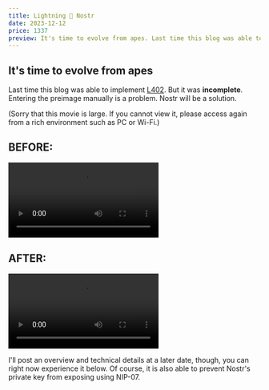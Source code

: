 ```yaml
---
title: Lightning 🤝 Nostr
date: 2023-12-12
price: 1337
preview: It's time to evolve from apes. Last time this blog was able to implement [L402](https://github.com/lightning/blips/pull/26). But it was incomplete. Entering the preimage manually was a problem. Nostr is a solution.
---
```


## It's time to evolve from apes

Last time this blog was able to implement [L402](https://github.com/lightning/blips/pull/26). But it was **incomplete**.
Entering the preimage manually is a problem. Nostr will be a solution.

(Sorry that this movie is large. If you cannot view it, please access again from a rich environment such as PC or Wi-Fi.)

## BEFORE:

![](./before.webm)

## AFTER:

![](./after.webm)

I'll post an overview and technical details at a later date, though, you can right now experience it below. Of course, it is also able to prevent Nostr's private key from exposing using NIP-07.

<hr class="l402" hidden>
